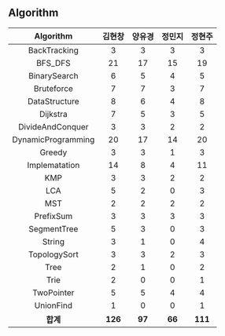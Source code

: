 ## Algorithm
|    Algorithm    | 김현창 | 양유경 | 정민지 | 정현주 |
| :-------------: | :----: | :----: | :----: | :----: |
|BackTracking|3|3|3|3|
|BFS_DFS|21|17|15|19|
|BinarySearch|6|5|4|5|
|Bruteforce|7|7|3|7|
|DataStructure|8|6|4|8|
|Dijkstra|7|5|3|5|
|DivideAndConquer|3|3|2|2|
|DynamicProgramming|20|17|14|20|
|Greedy|3|3|1|3|
|Implematation|14|8|4|11|
|KMP|3|3|2|2|
|LCA|5|2|0|3|
|MST|2|2|2|2|
|PrefixSum|3|3|3|3|
|SegmentTree|5|3|0|3|
|String|3|1|0|4|
|TopologySort|3|3|2|3|
|Tree|2|1|0|2|
|Trie|2|0|0|1|
|TwoPointer|5|5|4|4|
|UnionFind|1|0|0|1|
| **합계** | **126**|**97**|**66**|**111**|

